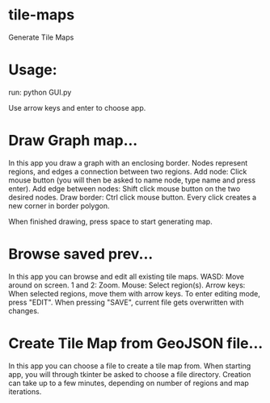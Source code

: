 # tile-maps
Generate Tile Maps

# Usage:
run:
python GUI.py

Use arrow keys and enter to choose app.

# Draw Graph map...
In this app you draw a graph with an enclosing border. Nodes represent regions, and edges a connection between two regions.
Add node: Click mouse button (you will then be asked to name node, type name and press enter).
Add edge between nodes: Shift click mouse button on the two desired nodes.
Draw border: Ctrl click mouse button. Every click creates a new corner in border polygon.

When finished drawing, press space to start generating map.  


# Browse saved prev...
In this app you can browse and edit all existing tile maps.
WASD: Move around on screen.
1 and 2: Zoom.
Mouse: Select region(s).
Arrow keys: When selected regions, move them with arrow keys.
To enter editing mode, press "EDIT". When pressing "SAVE", current file gets overwritten with changes.


# Create Tile Map from GeoJSON file...
In this app you can choose a file to create a tile map from.
When starting app, you will through tkinter be asked to choose a file directory.
Creation can take up to a few minutes, depending on number of regions and map iterations.
